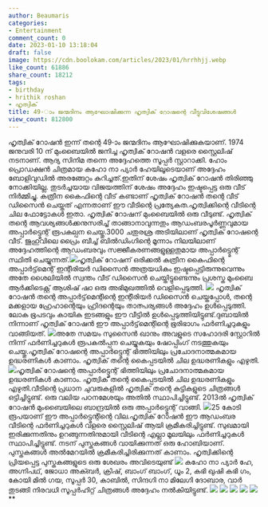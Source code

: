 ```yaml
---
author: Beaumaris
categories:
- Entertainment
comment_count: 0
date: 2023-01-10 13:18:04
draft: false
image: https://cdn.boolokam.com/articles/2023/01/hrrhhjj.webp
like_count: 61886
share_count: 18212
tags:
- birthday
- hrithik roshan
- ഹൃത്വിക്
title: 49-ാം ജന്മദിനം ആഘോഷിക്കുന്ന ഹൃത്വിക് റോഷന്റെ വീട്ടുവിശേഷങ്ങൾ
view_count: 812800
---
```


ഹൃത്വിക് റോഷൻ ഇന്ന് തന്റെ 49-ാം ജന്മദിനം ആഘോഷിക്കുകയാണ്. 1974 ജനുവരി 10 ന് മുംബൈയിൽ ജനിച്ച ഹൃത്വിക് റോഷൻ വളരെ സ്റ്റൈലിഷ് നടനാണ്. ആദ്യ സിനിമ തന്നെ അദ്ദേഹത്തെ സൂപ്പർ സ്റ്റാറാക്കി. ഹോം പ്രൊഡക്ഷൻ ചിത്രമായ കഹോ നാ പ്യാർ ഹേയിലൂടെയാണ് അദ്ദേഹം ബോളിവുഡിൽ അരങ്ങേറ്റം കുറിച്ചത്.ഇതിന് ശേഷം ഹൃത്വിക് റോഷൻ തിരിഞ്ഞു നോക്കിയില്ല. തുടർച്ചയായ വിജയത്തിന് ശേഷം അദ്ദേഹം ഇഷ്ടപ്പെട്ട ഒരു വീട് നിർമ്മിച്ചു. കത്രീന കൈഫിന്റെ വീട് കണ്ടാണ് ഹൃത്വിക് റോഷൻ തന്റെ വീട് ഡിസൈൻ ചെയ്തത് എന്നതാണ് ഈ വീടിന്റെ പ്രത്യേകത.ഹൃത്വിക്കിന്റെ വീടിന്റെ ചില ഫോട്ടോകൾ ഇതാ. ഹൃത്വിക് റോഷന് മുംബൈയിൽ ഒരു വീടുണ്ട്. ഹൃത്വിക് തന്റെ ആവശ്യങ്ങൾക്കനുസരിച്ച് താങ്ങാനാവുന്നതും ആഡംബരപൂർണ്ണവുമായ അപ്പാർട്ട്മെന്റ് രൂപകല്പന ചെയ്തു.3000 ചതുരശ്ര അടിയിലാണ് ഹൃത്വിക് റോഷന്റെ വീട്. ജുഹുവിലെ പ്രൈം ബീച്ച് ബിൽഡിംഗിന്റെ മൂന്നാം നിലയിലാണ് അദ്ദേഹത്തിന്റെ ആഡംബരവും സജ്ജീകരണങ്ങളുള്ളതുമായ അപ്പാർട്ട്മെന്റ് സ്ഥിതി ചെയ്യുന്നത്.![](https://cdn.boolokam.com/articles/2023/01/hrrhhjj.webp)ഹൃത്വിക് റോഷന് ഒരിക്കൽ കത്രീന കൈഫിന്റെ അപ്പാർട്ട്‌മെന്റ് ഇന്റീരിയർ ഡിസൈൻ അത്രയധികം ഇഷ്ടപ്പെട്ടിരുന്നുവെന്നും അതേ ശൈലിയിൽ സ്വന്തം വീട് ഡിസൈൻ ചെയ്തിട്ടുണ്ടെന്നും പ്രശസ്ത മുംബൈ ആർക്കിടെക്റ്റ് ആശിഷ് ഷാ ഒരു അഭിമുഖത്തിൽ വെളിപ്പെടുത്തി. ![](https://cdn.boolokam.com/articles/2023/01/5uuuuuu.webp) ഹൃത്വിക് റോഷൻ തന്റെ അപ്പാർട്ട്‌മെന്റിന്റെ ഇന്റീരിയർ ഡിസൈൻ ചെയ്തപ്പോൾ, തന്റെ മക്കളായ ഹ്രേഹാന്റെയും ഹ്രിദന്റെയും താത്പര്യങ്ങൾ അദ്ദേഹം ഉൾപ്പെടുത്തി. ലോക ഭൂപടവും കായിക ഇടങ്ങളും ഈ വീട്ടിൽ ഉൾപ്പെടുത്തിയിട്ടുണ്ട്.ദുബായിൽ നിന്നാണ് ഹൃത്വിക് റോഷൻ ഈ അപ്പാർട്ട്‌മെന്റിന്റെ ഭൂരിഭാഗം ഫർണിച്ചറുകളും വാങ്ങിയത്. ![](https://cdn.boolokam.com/articles/2023/01/hrithik-roshan-home-9.webp)അതേ സമയം സുസൈൻ ഖാനും അവളുടെ സഹോദരി സ്റ്റോറിൽ നിന്ന് ഫർണിച്ചറുകൾ രൂപകൽപ്പന ചെയ്യുകയും ഷോപ്പിംഗ് നടത്തുകയും ചെയ്തു.ഹൃത്വിക് റോഷന്റെ അപ്പാർട്ട്മെന്റ് ഭിത്തിയിലും പ്രചോദനാത്മകമായ ഉദ്ധരണികൾ കാണാം. ഹൃത്വിക് തന്റെ കൈപ്പടയിൽ ചില ഉദ്ധരണികളും എഴുതി. ![](https://cdn.boolokam.com/articles/2023/01/tttyyy.webp)ഹൃത്വിക് റോഷന്റെ അപ്പാർട്ട്മെന്റ് ഭിത്തിയിലും പ്രചോദനാത്മകമായ ഉദ്ധരണികൾ കാണാം. ഹൃത്വിക് തന്റെ കൈപ്പടയിൽ ചില ഉദ്ധരണികളും എഴുതി.വീടിന്റെ പ്രധാന ചുവരുകളിൽ ഹൃത്വിക് തന്റെ കുട്ടികളുടെ ചിത്രങ്ങൾ ഒട്ടിച്ചിട്ടുണ്ട്. ഒരു വലിയ പഠനമേശയും അതിൽ സ്ഥാപിച്ചിട്ടുണ്ട്. 2013ൽ ഹൃത്വിക് റോഷൻ മുംബൈയിലെ ബാന്ദ്രയിൽ ഒരു അപ്പാർട്ട്മെന്റ് വാങ്ങി. ![](https://cdn.boolokam.com/articles/2023/01/rr.webp)25 കോടി രൂപയാണ് ഈ അപ്പാർട്ട്മെന്റിന്റെ വില.ഹൃത്വിക് റോഷൻ ഈ ആഡംബര വീടിന്റെ ഫർണിച്ചറുകൾ വളരെ സ്റ്റൈലിഷ് ആയി ക്രമീകരിച്ചിട്ടുണ്ട്. സുഖമായി ഇരിക്കുന്നതിനും ഉറങ്ങുന്നതിനുമായി വീടിന്റെ എല്ലാ മൂലയിലും ഫർണിച്ചറുകൾ സ്ഥാപിച്ചിട്ടുണ്ട്. നടന് പുസ്തകങ്ങൾ വായിക്കുന്നത് ഒരു ഹോബിയാണ്. പുസ്തകങ്ങൾ അൽമേറയിൽ ക്രമീകരിച്ചിരിക്കുന്നത് കാണാം. ഹൃത്വിക്കിന്റെ പ്രിയപ്പെട്ട പുസ്തകങ്ങളുടെ ഒരു ശേഖരം അവിടെയുണ്ട് ![](https://cdn.boolokam.com/articles/2023/01/rrtttyy.webp) കഹോ നാ പ്യാർ ഹേ, അഗ്നിപഥ്, ജോധാ അക്ബർ, ക്രിഷ്, ബാംഗ് ബാംഗ്, ധൂം 2, കഭി ഖുഷി കഭി ഗം, കോയി മിൽ ഗയ, സൂപ്പർ 30, കാബിൽ, സിന്ദഗി നാ മിലേഗി ദോബാര, വാർ തുടങ്ങി നിരവധി സൂപ്പർഹിറ്റ് ചിത്രങ്ങൾ അദ്ദേഹം നൽകിയിട്ടുണ്ട്. ![](https://cdn.boolokam.com/articles/2023/01/rrtttttt.webp) ![](https://cdn.boolokam.com/articles/2023/01/rrrttttt.webp) ![](https://cdn.boolokam.com/articles/2023/01/hrithik-roshan-home-2.webp) ![](https://cdn.boolokam.com/articles/2023/01/hrhjjjj.webp) ![](https://cdn.boolokam.com/articles/2023/01/2rtttt.webp) **